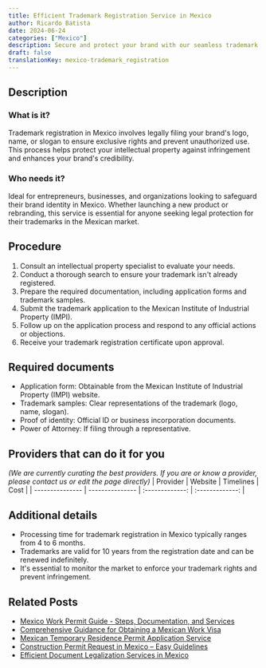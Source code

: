 ```yaml
---
title: Efficient Trademark Registration Service in Mexico
author: Ricardo Batista
date: 2024-06-24
categories: ["Mexico"]
description: Secure and protect your brand with our seamless trademark registration service in Mexico. Quick, reliable, and hassle-free.
draft: false
translationKey: mexico-trademark_registration
---
```


## Description
### What is it?
Trademark registration in Mexico involves legally filing your brand's logo, name, or slogan to ensure exclusive rights and prevent unauthorized use. This process helps protect your intellectual property against infringement and enhances your brand's credibility.

### Who needs it?
Ideal for entrepreneurs, businesses, and organizations looking to safeguard their brand identity in Mexico. Whether launching a new product or rebranding, this service is essential for anyone seeking legal protection for their trademarks in the Mexican market.

## Procedure

1. Consult an intellectual property specialist to evaluate your needs.
2. Conduct a thorough search to ensure your trademark isn't already registered.
3. Prepare the required documentation, including application forms and trademark samples.
4. Submit the trademark application to the Mexican Institute of Industrial Property (IMPI).
5. Follow up on the application process and respond to any official actions or objections.
6. Receive your trademark registration certificate upon approval.


## Required documents

- Application form: Obtainable from the Mexican Institute of Industrial Property (IMPI) website.
- Trademark samples: Clear representations of the trademark (logo, name, slogan).
- Proof of identity: Official ID or business incorporation documents.
- Power of Attorney: If filing through a representative.


## Providers that can do it for you
_(We are currently curating the best providers. If you are or know a provider, please contact us or edit the page directly)_
| Provider        |     Website     |     Timelines    |       Cost      |
| --------------- | --------------- |  :-------------: | :-------------: |

## Additional details

- Processing time for trademark registration in Mexico typically ranges from 4 to 6 months.
- Trademarks are valid for 10 years from the registration date and can be renewed indefinitely.
- It's essential to monitor the market to enforce your trademark rights and prevent infringement.

## Related Posts

- [Mexico Work Permit Guide - Steps, Documentation, and Services](https://tramitit.com/english/guides/mexico/work_permit/)
- [Comprehensive Guidance for Obtaining a Mexican Work Visa](https://tramitit.com/english/guides/mexico/work_visa_processing/)
- [Mexican Temporary Residence Permit Application Service](https://tramitit.com/english/guides/mexico/temporary_residence_permit/)
- [Construction Permit Request in Mexico – Easy Guidelines](https://tramitit.com/english/guides/mexico/construction_permit_request/)
- [Efficient Document Legalization Services in Mexico](https://tramitit.com/english/guides/mexico/document_legalization/)